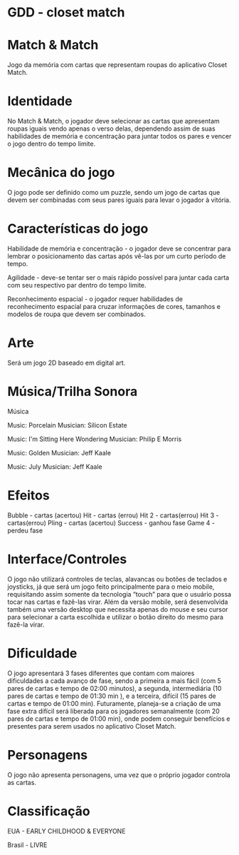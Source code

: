 # GDD - closet match

# Match & Match
Jogo da memória com cartas que representam roupas do aplicativo Closet Match.

# Identidade
No Match & Match, o jogador deve selecionar as cartas que apresentam roupas iguais vendo apenas o verso delas, dependendo assim de suas habilidades de memória e concentração para juntar todos os pares e vencer o jogo dentro do tempo limite.

# Mecânica do jogo
O jogo pode ser definido como um puzzle, sendo um jogo de cartas que devem ser combinadas com seus pares iguais para levar o jogador à vitória.

# Características do jogo
Habilidade de memória e concentração - o jogador deve se concentrar para lembrar o posicionamento das cartas após vê-las por um curto período de tempo.

Agilidade - deve-se tentar ser o mais rápido possível para juntar cada carta com seu respectivo par dentro do tempo limite.

Reconhecimento espacial - o jogador requer habilidades de reconhecimento espacial para cruzar informações de cores, tamanhos e modelos de roupa que devem ser combinados.

# Arte
Será um jogo 2D baseado em digital art.



# Música/Trilha Sonora

Música 

Music: Porcelain
Musician: Silicon Estate

Music: I'm Sitting Here Wondering
Musician: Philip E Morris

Music: Golden
Musician: Jeff Kaale

Music: July
Musician: Jeff Kaale


# Efeitos 

Bubble - cartas (acertou)
Hit - cartas (errou)
Hit 2 - cartas(errou)
Hit 3 - cartas(errou)
Pling - cartas (acertou)
Success - ganhou fase
Game 4 - perdeu fase

# Interface/Controles
O jogo não utilizará controles de teclas, alavancas ou botões de teclados e joysticks, já que será um jogo feito principalmente para o meio mobile, requisitando assim somente da tecnologia “touch” para que o usuário possa tocar nas cartas e fazê-las virar. Além da versão mobile, será desenvolvida também uma versão desktop que necessita apenas do mouse e seu cursor para selecionar a carta escolhida e utilizar o botão direito do mesmo para fazê-la virar.

# Dificuldade
O jogo apresentará 3 fases diferentes que contam com maiores dificuldades a cada avanço de fase, sendo a primeira a mais fácil (com 5 pares de cartas e tempo de 02:00 minutos), a segunda, intermediária (10 pares de cartas e tempo de 01:30 min ), e a terceira, difícil (15 pares de cartas e tempo de 01:00 min). Futuramente, planeja-se a criação de uma fase extra difícil será liberada para os jogadores semanalmente (com 20 pares de cartas e tempo de 01:00 min), onde podem conseguir benefícios e presentes para serem usados no aplicativo Closet Match.


# Personagens 
O jogo não apresenta personagens, uma vez que o próprio jogador controla as cartas.

# Classificação 

EUA - EARLY CHILDHOOD & EVERYONE


Brasil - LIVRE
